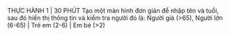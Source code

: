THỰC HÀNH 1 | 30 PHÚT
Tạo một màn hình đơn giản để nhập tên và tuổi,
sau đó hiển thị thông tin và kiểm tra người đó là:
Người già (>65), Người lớn (6-65) | Trẻ em (2-6) | Em bé (>2)

